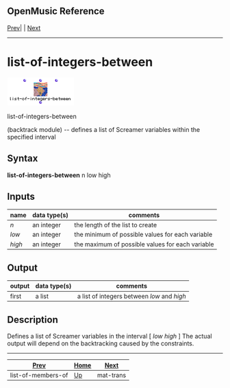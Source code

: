 OpenMusic Reference  
---  
[Prev](list-of-members-of)| | [Next](mat-trans)  
  
* * *

# list-of-integers-between

![](figures/functions/backtrack/list-of-int-between.png)

  
  
list-of-integers-between  
  
(backtrack module) \-- defines a list of Screamer variables within the
specified interval  

## Syntax

   **list-of-integers-between**  n low high  

## Inputs

name| data type(s)| comments  
---|---|---  
  _n_ |  an integer| the length of the list to create  
  _low_ |  an integer| the minimum of possible values for each variable  
  _high_ |  an integer| the maximum of possible values for each variable  
  
## Output

output| data type(s)| comments  
---|---|---  
first| a list| a list of integers between  _low_  and  _high_   
  
## Description

Defines a list of Screamer variables in the interval [  _low_   _high_  ] The
actual output will depend on the backtracking caused by the constraints.

* * *

[Prev](list-of-members-of)| [Home](index)| [Next](mat-trans)  
---|---|---  
list-of-members-of| [Up](funcref.main)| mat-trans

